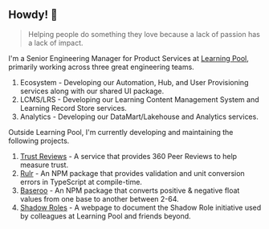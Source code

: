 ## Howdy! 🤠

> Helping people do something they love because a lack of passion has a lack of impact.

I'm a Senior Engineering Manager for Product Services at [Learning Pool](https://github.com/HT2-Labs), primarily working across three great engineering teams.

1. Ecosystem - Developing our Automation, Hub, and User Provisioning services along with our shared UI package.
2. LCMS/LRS - Developing our Learning Content Management System and Learning Record Store services.
3. Analytics - Developing our DataMart/Lakehouse and Analytics services.

Outside Learning Pool, I'm currently developing and maintaining the following projects.

1. [Trust Reviews](https://trust-reviews.ryasmi.com/) - A service that provides 360 Peer Reviews to help measure trust.
2. [Rulr](https://github.com/ryasmi/rulr) - An NPM package that provides validation and unit conversion errors in TypeScript at compile-time.
3. [Baseroo](https://github.com/ryasmi/baseroo) - An NPM package that converts positive & negative float values from one base to another between 2-64.
4. [Shadow Roles](https://www.shadowroles.com/) - A webpage to document the Shadow Role initiative used by colleagues at Learning Pool and friends beyond.

